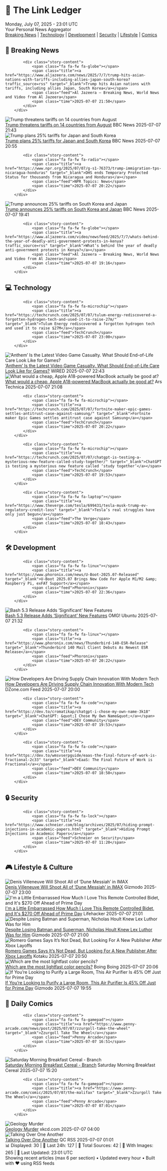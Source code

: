 <!-- Processing 54 RSS feeds at 2025-07-07 23:01:29 UTC -->
<!-- Processing: Penny Arcade -->
<!-- Processing: Poorly Drawn Lines -->
<!-- Processing: Cyanide & Happiness -->
<!-- Processing: Girl Genius -->
<!-- Processing: BBC World News -->
<!-- Processing: BBC Breaking News -->
<!-- Processing: Al Jazeera Breaking News -->
<!-- Processing: NPR News -->
<!-- Processing: CBC News -->
<!-- Error processing https://rss.cbc.ca/lineup/topstories.xml: The read operation timed out -->
<!-- Processing: Associated Press Breaking -->
<!-- Processing: NBC News Breaking -->
<!-- Processing: Guardian World News -->
<!-- Processing: TechCrunch -->
<!-- Processing: WIRED -->
<!-- Processing: Slashdot -->
<!-- Processing: Lobsters Python -->
<!-- Processing: Hacker News -->
<!-- Processing: StackOverflow Blog -->
<!-- Processing: Phoronix Linux News -->
<!-- Processing: OMG! Ubuntu -->
<!-- Processing: DistroWatch -->
<!-- Processing: Linux.com -->
<!-- Processing: Red Hat Blog -->
<!-- Processing: GitHub Blog -->
<!-- Processing: GitLab Blog -->
<!-- Processing: Martin Fowler -->
<!-- Processing: Coding Horror -->
<!-- Processing: The Pragmatic Engineer -->
<!-- Processing: Gizmodo -->
<!-- Processing: Krebs on Security -->
<!-- Processing: Schneier on Security -->
<!-- Generated 9 new posts out of 31 feeds processed -->
<div class="newspaper-header">
    <h1 class="newspaper-title">📰 The Link Ledger</h1>
    <div class="newspaper-date">Monday, July 07, 2025 - 23:01 UTC</div>
    <div class="newspaper-subtitle">Your Personal News Aggregator</div>
</div>

<div class="newspaper-nav">
    <a href="#breaking">Breaking News</a> |
    <a href="#tech">Technology</a> |
    <a href="#dev">Development</a> |
    <a href="#security">Security</a> |
    <a href="#lifestyle">Lifestyle</a> |
    <a href="#webcomics">Comics</a>
</div>

<div class="news-section breaking-news" id="breaking">
<h2 class="section-header">🚨 Breaking News</h2>
<div class="stories-container">
<div class="story">
            
            <div class="story-content">
                <span class="fa fa-fw fa-globe"></span>
                <span class="title"><a href="https://www.aljazeera.com/news/2025/7/7/trump-hits-asian-nations-with-tariffs-including-allies-japan-south-korea?traffic_source=rss" target="_blank">Trump hits Asian nations with tariffs, including allies Japan, South Korea</a></span>
                <span class="feed">Al Jazeera – Breaking News, World News and Video from Al Jazeera</span>
                <span class="time">2025-07-07 21:50</span>
            </div>
        </div>
<div class="story">
            <img src="https://ichef.bbci.co.uk/ace/standard/240/cpsprodpb/812a/live/db86b610-5b52-11f0-822b-7528a5a0a95d.jpg" alt="Trump threatens tariffs on 14 countries from August" class="story-image" loading="lazy" onerror="this.style.display='none'">
            <div class="story-content">
                <span class="fa fa-fw fa-earth-americas"></span>
                <span class="title"><a href="https://www.bbc.com/news/articles/cd0vkl31085o" target="_blank">Trump threatens tariffs on 14 countries from August</a></span>
                <span class="feed">BBC News</span>
                <span class="time">2025-07-07 21:43</span>
            </div>
        </div>
<div class="story">
            <img src="https://ichef.bbci.co.uk/ace/standard/240/cpsprodpb/812a/live/db86b610-5b52-11f0-822b-7528a5a0a95d.jpg" alt="Trump plans 25% tariffs for Japan and South Korea" class="story-image" loading="lazy" onerror="this.style.display='none'">
            <div class="story-content">
                <span class="fa fa-fw fa-earth-americas"></span>
                <span class="title"><a href="https://www.bbc.com/news/articles/cd0vkl31085o" target="_blank">Trump plans 25% tariffs for Japan and South Korea</a></span>
                <span class="feed">BBC News</span>
                <span class="time">2025-07-07 20:55</span>
            </div>
        </div>
<div class="story">
            
            <div class="story-content">
                <span class="fa fa-fw fa-radio"></span>
                <span class="title"><a href="https://www.npr.org/2025/07/07/g-s1-76373/trump-immigration-tps-nicaragua-honduras" target="_blank">DHS ends Temporary Protected Status for thousands from Nicaragua and Honduras</a></span>
                <span class="feed">NPR Topics: News</span>
                <span class="time">2025-07-07 20:22</span>
            </div>
        </div>
<div class="story">
            <img src="https://ichef.bbci.co.uk/ace/standard/240/cpsprodpb/812a/live/db86b610-5b52-11f0-822b-7528a5a0a95d.jpg" alt="Trump announces 25% tariffs on South Korea and Japan" class="story-image" loading="lazy" onerror="this.style.display='none'">
            <div class="story-content">
                <span class="fa fa-fw fa-earth-americas"></span>
                <span class="title"><a href="https://www.bbc.com/news/articles/cd0vkl31085o" target="_blank">Trump announces 25% tariffs on South Korea and Japan</a></span>
                <span class="feed">BBC News</span>
                <span class="time">2025-07-07 19:41</span>
            </div>
        </div>
<div class="story">
            
            <div class="story-content">
                <span class="fa fa-fw fa-globe"></span>
                <span class="title"><a href="https://www.aljazeera.com/video/newsfeed/2025/7/7/whats-behind-the-year-of-deadly-anti-government-protests-in-kenya?traffic_source=rss" target="_blank">What’s behind the year of deadly anti-government protests in Kenya?</a></span>
                <span class="feed">Al Jazeera – Breaking News, World News and Video from Al Jazeera</span>
                <span class="time">2025-07-07 19:16</span>
            </div>
        </div>
</div>
</div>
<div class="news-section tech-news" id="tech">
<h2 class="section-header">💻 Technology</h2>
<div class="stories-container">
<div class="story">
            
            <div class="story-content">
                <span class="fa fa-fw fa-microchip"></span>
                <span class="title"><a href="https://techcrunch.com/2025/07/07/tulum-energy-rediscovered-a-forgotten-hydrogen-tech-and-used-it-to-raise-27m/" target="_blank">Tulum Energy rediscovered a forgotten hydrogen tech and used it to raise $27M</a></span>
                <span class="feed">TechCrunch</span>
                <span class="time">2025-07-07 23:00</span>
            </div>
        </div>
<div class="story">
            <img src="https://media.wired.com/photos/686bf21546cb1e10432594a4/master/pass/antheminterceptor.jpg.adapt.crop16x9.818p.jpg" alt="‘Anthem’ Is the Latest Video Game Casualty. What Should End-of-Life Care Look Like for Games?" class="story-image" loading="lazy" onerror="this.style.display='none'">
            <div class="story-content">
                <span class="fa fa-fw fa-bolt"></span>
                <span class="title"><a href="https://www.wired.com/story/bioware-anthem-shuttered-stop-killing-games/" target="_blank">‘Anthem’ Is the Latest Video Game Casualty. What Should End-of-Life Care Look Like for Games?</a></span>
                <span class="feed">WIRED</span>
                <span class="time">2025-07-07 22:43</span>
            </div>
        </div>
<div class="story">
            <img src="https://cdn.arstechnica.net/wp-content/uploads/2025/07/DSC_5669-500x500.jpg" alt="What would a cheap, Apple A18-powered MacBook actually be good at?" class="story-image" loading="lazy" onerror="this.style.display='none'">
            <div class="story-content">
                <span class="fa fa-fw fa-cog"></span>
                <span class="title"><a href="https://arstechnica.com/apple/2025/07/what-would-a-cheap-apple-a18-powered-macbook-actually-be-good-at/" target="_blank">What would a cheap, Apple A18-powered MacBook actually be good at?</a></span>
                <span class="feed">Ars Technica</span>
                <span class="time">2025-07-07 21:08</span>
            </div>
        </div>
<div class="story">
            
            <div class="story-content">
                <span class="fa fa-fw fa-microchip"></span>
                <span class="title"><a href="https://techcrunch.com/2025/07/07/fortnite-maker-epic-games-settles-antitrust-case-against-samsung/" target="_blank">Fortnite maker Epic Games settles antitrust case against Samsung</a></span>
                <span class="feed">TechCrunch</span>
                <span class="time">2025-07-07 20:22</span>
            </div>
        </div>
<div class="story">
            
            <div class="story-content">
                <span class="fa fa-fw fa-microchip"></span>
                <span class="title"><a href="https://techcrunch.com/2025/07/07/chatgpt-is-testing-a-mysterious-new-feature-called-study-together/" target="_blank">ChatGPT is testing a mysterious new feature called ‘study together’</a></span>
                <span class="feed">TechCrunch</span>
                <span class="time">2025-07-07 19:53</span>
            </div>
        </div>
<div class="story">
            
            <div class="story-content">
                <span class="fa fa-fw fa-laptop"></span>
                <span class="title"><a href="https://www.theverge.com/tesla/699431/tesla-musk-trump-ev-regulatory-credit-loss" target="_blank">Tesla’s real struggles have only just begun</a></span>
                <span class="feed">The Verge</span>
                <span class="time">2025-07-07 18:43</span>
            </div>
        </div>
</div>
</div>
<div class="news-section dev-news" id="dev">
<h2 class="section-header">🛠️ Development</h2>
<div class="stories-container">
<div class="story">
            
            <div class="story-content">
                <span class="fa fa-fw fa-linux"></span>
                <span class="title"><a href="https://www.phoronix.com/news/U-Boot-2025.07-Released" target="_blank">U-Boot 2025.07 Brings New Code For Apple M1/M2 &amp; Raspberry Pi, exFAT Support</a></span>
                <span class="feed">Phoronix</span>
                <span class="time">2025-07-07 22:36</span>
            </div>
        </div>
<div class="story">
            <img src="https://i0.wp.com/www.omgubuntu.co.uk/wp-content/uploads/2025/07/bash-logo.jpg?resize=406%2C232&amp;ssl=1" alt="Bash 5.3 Release Adds ‘Significant’ New Features" class="story-image" loading="lazy" onerror="this.style.display='none'">
            <div class="story-content">
                <span class="fa fa-fw fa-ubuntu"></span>
                <span class="title"><a href="https://www.omgubuntu.co.uk/2025/07/bash-5-3-new-features" target="_blank">Bash 5.3 Release Adds ‘Significant’ New Features</a></span>
                <span class="feed">OMG! Ubuntu</span>
                <span class="time">2025-07-07 21:32</span>
            </div>
        </div>
<div class="story">
            
            <div class="story-content">
                <span class="fa fa-fw fa-linux"></span>
                <span class="title"><a href="https://www.phoronix.com/news/Thunderbird-140-ESR-Release" target="_blank">Thunderbird 140 Mail Client Debuts As Newest ESR Release</a></span>
                <span class="feed">Phoronix</span>
                <span class="time">2025-07-07 20:22</span>
            </div>
        </div>
<div class="story">
            <img src="https://dz2cdn1.dzone.com/thumbnail?fid=18495350&w=600" alt="How Developers Are Driving Supply Chain Innovation With Modern Tech" class="story-image" loading="lazy" onerror="this.style.display='none'">
            <div class="story-content">
                <span class="fa fa-fw fa-newspaper"></span>
                <span class="title"><a href="https://dzone.com/articles/redefining-supply-chains-through-tech-a-developers" target="_blank">How Developers Are Driving Supply Chain Innovation With Modern Tech</a></span>
                <span class="feed">DZone.com Feed</span>
                <span class="time">2025-07-07 20:00</span>
            </div>
        </div>
<div class="story">
            
            <div class="story-content">
                <span class="fa fa-fw fa-code"></span>
                <span class="title"><a href="https://dev.to/cromatikap/chatgpt-i-chose-my-own-name-3k18" target="_blank">ChatGPT: &quot;I Chose My Own Name&quot;</a></span>
                <span class="feed">DEV Community</span>
                <span class="time">2025-07-07 19:53</span>
            </div>
        </div>
<div class="story">
            
            <div class="story-content">
                <span class="fa fa-fw fa-code"></span>
                <span class="title"><a href="https://dev.to/wmsvserpguide/eaas-the-final-future-of-work-is-fractional-2c33" target="_blank">EaaS: The Final Future of Work is Fractional</a></span>
                <span class="feed">DEV Community</span>
                <span class="time">2025-07-07 18:50</span>
            </div>
        </div>
</div>
</div>
<div class="news-section security-news" id="security">
<h2 class="section-header">🔒 Security</h2>
<div class="stories-container">
<div class="story">
            
            <div class="story-content">
                <span class="fa fa-fw fa-lock"></span>
                <span class="title"><a href="https://www.schneier.com/blog/archives/2025/07/hiding-prompt-injections-in-academic-papers.html" target="_blank">Hiding Prompt Injections in Academic Papers</a></span>
                <span class="feed">Schneier on Security</span>
                <span class="time">2025-07-07 11:20</span>
            </div>
        </div>
</div>
</div>
<div class="news-section lifestyle-news" id="lifestyle">
<h2 class="section-header">🎮 Lifestyle & Culture</h2>
<div class="stories-container">
<div class="story">
            <img src="https://gizmodo.com/app/uploads/2025/07/Dune-Part-Two-Paul.jpg" alt="Denis Villeneuve Will Shoot All of ‘Dune Messiah’ in IMAX" class="story-image" loading="lazy" onerror="this.style.display='none'">
            <div class="story-content">
                <span class="fa fa-fw fa-computer"></span>
                <span class="title"><a href="https://gizmodo.com/denis-villeneuve-will-shoot-all-of-dune-messiah-in-imax-2000625398" target="_blank">Denis Villeneuve Will Shoot All of ‘Dune Messiah’ in IMAX</a></span>
                <span class="feed">Gizmodo</span>
                <span class="time">2025-07-07 23:00</span>
            </div>
        </div>
<div class="story">
            <img src="https://lifehacker.com/imagery/articles/01JZK90SBNF416AGWT8BFGYHNW/hero-image.png" alt="I&#x27;m a Little Embarrassed How Much I Love This Remote Controlled Bidet, and It&#x27;s $270 Off Ahead of Prime Day" class="story-image" loading="lazy" onerror="this.style.display='none'">
            <div class="story-content">
                <span class="fa fa-fw fa-life-ring"></span>
                <span class="title"><a href="https://lifehacker.com/home/conway-bidetmega-sale-prime-day-2025?utm_medium=RSS" target="_blank">I&#x27;m a Little Embarrassed How Much I Love This Remote Controlled Bidet, and It&#x27;s $270 Off Ahead of Prime Day</a></span>
                <span class="feed">Lifehacker</span>
                <span class="time">2025-07-07 21:01</span>
            </div>
        </div>
<div class="story">
            <img src="https://gizmodo.com/app/uploads/2025/07/Superman-Interview-3.jpg" alt="Despite Losing Batman and Superman, Nicholas Hoult Knew Lex Luthor Was for Him" class="story-image" loading="lazy" onerror="this.style.display='none'">
            <div class="story-content">
                <span class="fa fa-fw fa-computer"></span>
                <span class="title"><a href="https://gizmodo.com/despite-losing-batman-and-superman-nicholas-hoult-knew-lex-luthor-was-for-him-2000625200" target="_blank">Despite Losing Batman and Superman, Nicholas Hoult Knew Lex Luthor Was for Him</a></span>
                <span class="feed">Gizmodo</span>
                <span class="time">2025-07-07 21:00</span>
            </div>
        </div>
<div class="story">
            <img src="https://i.kinja-img.com/image/upload/c_fit,q_80,w_636/424c547015a2de3a12a572e18a7b1d6a.jpg" alt="Romero Games Says It’s Not Dead, But Looking For A New Publisher After Xbox Layoffs" class="story-image" loading="lazy" onerror="this.style.display='none'">
            <div class="story-content">
                <span class="fa fa-fw fa-gamepad"></span>
                <span class="title"><a href="https://kotaku.com/romero-games-xbox-layoffs-shut-down-canceled-game-1851785765" target="_blank">Romero Games Says It’s Not Dead, But Looking For A New Publisher After Xbox Layoffs</a></span>
                <span class="feed">Kotaku</span>
                <span class="time">2025-07-07 20:50</span>
            </div>
        </div>
<div class="story">
            <img src="https://i0.wp.com/boingboing.net/wp-content/uploads/2025/07/lightfast.jpg?fit=750%2C472&amp;quality=60&amp;ssl=1" alt="Which are the most lightfast color pencils?" class="story-image" loading="lazy" onerror="this.style.display='none'">
            <div class="story-content">
                <span class="fa fa-fw fa-arrow-right"></span>
                <span class="title"><a href="https://boingboing.net/2025/07/07/what-are-the-most-lightfast-color-pencils.html" target="_blank">Which are the most lightfast color pencils?</a></span>
                <span class="feed">Boing Boing</span>
                <span class="time">2025-07-07 20:06</span>
            </div>
        </div>
<div class="story">
            <img src="https://gizmodo.com/app/uploads/2025/05/ecoself-air-purifier.jpg" alt="If You’re Looking to Purify a Large Room, This Air Purifier Is 45% Off Just for Prime Day" class="story-image" loading="lazy" onerror="this.style.display='none'">
            <div class="story-content">
                <span class="fa fa-fw fa-computer"></span>
                <span class="title"><a href="https://gizmodo.com/if-youre-looking-to-purify-a-large-room-this-air-purifier-is-45-off-just-for-prime-day-2000625184" target="_blank">If You’re Looking to Purify a Large Room, This Air Purifier Is 45% Off Just for Prime Day</a></span>
                <span class="feed">Gizmodo</span>
                <span class="time">2025-07-07 19:55</span>
            </div>
        </div>
</div>
</div>
<div class="news-section webcomics-section" id="webcomics">
<h2 class="section-header">🎨 Daily Comics</h2>
<div class="stories-container">
<div class="story">
            
            <div class="story-content">
                <span class="fa fa-fw fa-gamepad"></span>
                <span class="title"><a href="https://www.penny-arcade.com/news/post/2025/07/07/zzurgoll-take-the-wheel" target="_blank">Zzurgoll Take The Wheel</a></span>
                <span class="feed">Penny Arcade</span>
                <span class="time">2025-07-07 16:51</span>
            </div>
        </div>
<div class="story">
            <img src="https://www.smbc-comics.com/comics/1751598426-20250707.png" alt="Saturday Morning Breakfast Cereal - Branch" class="story-image" loading="lazy" onerror="this.style.display='none'">
            <div class="story-content">
                <span class="fa fa-fw fa-smile"></span>
                <span class="title"><a href="https://www.smbc-comics.com/comic/branch-2" target="_blank">Saturday Morning Breakfast Cereal - Branch</a></span>
                <span class="feed">Saturday Morning Breakfast Cereal</span>
                <span class="time">2025-07-07 15:20</span>
            </div>
        </div>
<div class="story">
            
            <div class="story-content">
                <span class="fa fa-fw fa-gamepad"></span>
                <span class="title"><a href="https://www.penny-arcade.com/comic/2025/07/07/the-malifax" target="_blank">Zzurgoll Take The Wheel</a></span>
                <span class="feed">Penny Arcade</span>
                <span class="time">2025-07-07 07:01</span>
            </div>
        </div>
<div class="story">
            <img src="https://imgs.xkcd.com/comics/geology_murder.png" alt="Geology Murder" class="story-image" loading="lazy" onerror="this.style.display='none'">
            <div class="story-content">
                <span class="fa fa-fw fa-laugh"></span>
                <span class="title"><a href="https://xkcd.com/3112/" target="_blank">Geology Murder</a></span>
                <span class="feed">xkcd.com</span>
                <span class="time">2025-07-07 04:00</span>
            </div>
        </div>
<div class="story">
            <img src="http://www.questionablecontent.net/comics/5607.png" alt="Talking Over One Another" class="story-image" loading="lazy" onerror="this.style.display='none'">
            <div class="story-content">
                <span class="fa fa-fw fa-music"></span>
                <span class="title"><a href="http://questionablecontent.net/view.php?comic=5607" target="_blank">Talking Over One Another</a></span>
                <span class="feed">QC RSS</span>
                <span class="time">2025-07-07 01:01</span>
            </div>
        </div>
</div>
</div>

<div class="newspaper-footer">
    <div class="stats">
        📊 Displayed: 30 | 📅 Last 24h: 127 | 📡 Total Sources: 42 | 📸 With Images: 265 |
        🔄 Last Updated: 23:01 UTC
    </div>
    <div class="footer-note">
        Showing recent articles (max 6 per section) • Updated every hour • Built with ❤️ using RSS feeds
    </div>
</div>
